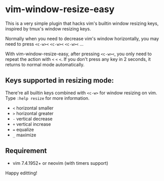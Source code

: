 # vim-window-resize-easy

This is a very simple plugin that hacks vim's builtin window resizing keys,
inspired by tmux's window resizing keys.

Normally when you need to decrease vim's window horizontally, you may need to
press `<c-w><` `<c-w><` `<c-w><` ...

With vim-window-resize-easy, after pressing `<c-w><`, you only need to repeat
the action with `<` `<` `<`. If you don't press any key in 2 seconds, it
returns to normal mode automatically.

## Keys supported in resizing mode:

There're all builtin keys combined with `<c-w>` for window resizing on vim. 
Type `:help resize` for more information.

- `<` horizontal smaller
- `>` horizontal greater
- `-` vertical decrease
- `+` vertical increase
- `=` equalize
- `_` maximize

## Requirement

- vim 7.4.1952+ or neovim (with timers support)

Happy editting!

